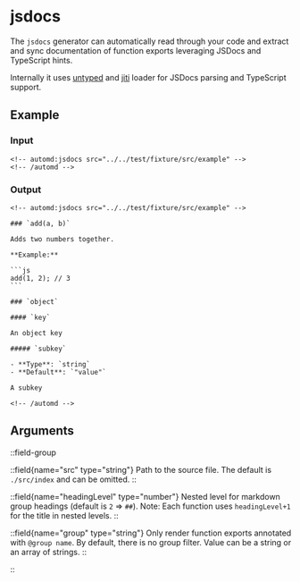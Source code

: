 # jsdocs

The `jsdocs` generator can automatically read through your code and extract and sync documentation of function exports leveraging JSDocs and TypeScript hints.

Internally it uses [untyped](https://untyped.unjs.io/) and [jiti](https://github.com/unjs/jiti) loader for JSDocs parsing and TypeScript support.

## Example

<!-- automd:example generator=jsdocs src="../../test/fixture/src/example" -->

### Input

    <!-- automd:jsdocs src="../../test/fixture/src/example" -->
    <!-- /automd -->

### Output

    <!-- automd:jsdocs src="../../test/fixture/src/example" -->

    ### `add(a, b)`

    Adds two numbers together.

    **Example:**

    ```js
    add(1, 2); // 3
    ```

    ### `object`

    #### `key`

    An object key

    ##### `subkey`

    - **Type**: `string`
    - **Default**: `"value"`

    A subkey

    <!-- /automd -->

<!-- /automd -->

## Arguments

::field-group

::field{name="src" type="string"}
Path to the source file. The default is `./src/index` and can be omitted.
::

::field{name="headingLevel" type="number"}
Nested level for markdown group headings (default is `2` => `##`). Note: Each function uses `headingLevel+1` for the title in nested levels.
::

::field{name="group" type="string"}
Only render function exports annotated with `@group name`. By default, there is no group filter. Value can be a string or an array of strings.
::

::
